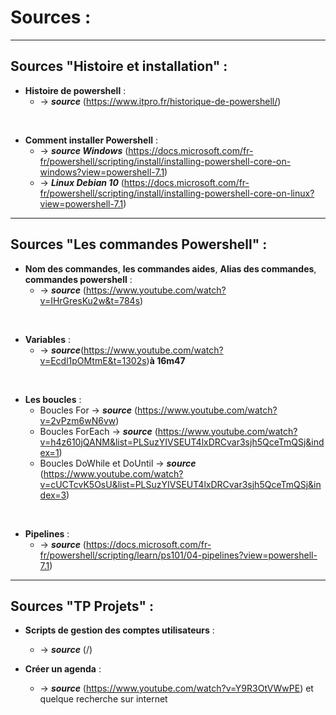 # Sources :
---
## Sources "Histoire et installation" :
- **Histoire de powershell** :
  - -> ***source*** (https://www.itpro.fr/historique-de-powershell/)
<br/>

- **Comment installer Powershell** : 
  - -> ***source Windows*** (https://docs.microsoft.com/fr-fr/powershell/scripting/install/installing-powershell-core-on-windows?view=powershell-7.1) 
  - -> ***Linux Debian 10*** (https://docs.microsoft.com/fr-fr/powershell/scripting/install/installing-powershell-core-on-linux?view=powershell-7.1)

---

## Sources "Les commandes Powershell" : 
- **Nom des commandes**, **les commandes aides**, **Alias des commandes**, **commandes powershell** : 
  - -> ***source*** (https://www.youtube.com/watch?v=IHrGresKu2w&t=784s)
<br/>

- **Variables** : 
  - -> ***source***(https://www.youtube.com/watch?v=Ecdl1pOMtmE&t=1302s)**à 16m47**
<br/>

- **Les boucles** :
  - Boucles For ->  ***source*** (https://www.youtube.com/watch?v=2vPzm6wN6vw)
  - Boucles ForEach ->  ***source*** (https://www.youtube.com/watch?v=h4z610jQANM&list=PLSuzYIVSEUT4lxDRCvar3sjh5QceTmQSj&index=1)
  - Boucles DoWhile et DoUntil ->  ***source*** (https://www.youtube.com/watch?v=cUCTcvK5OsU&list=PLSuzYIVSEUT4lxDRCvar3sjh5QceTmQSj&index=3)  
<br/>

- **Pipelines** :
    - -> ***source*** (https://docs.microsoft.com/fr-fr/powershell/scripting/learn/ps101/04-pipelines?view=powershell-7.1)

---
## Sources "TP Projets" :
- **Scripts de gestion des comptes utilisateurs** :
  - -> ***source*** (/)

- **Créer un agenda** :
  - -> ***source*** (https://www.youtube.com/watch?v=Y9R3OtVWwPE) et quelque recherche sur internet 

   